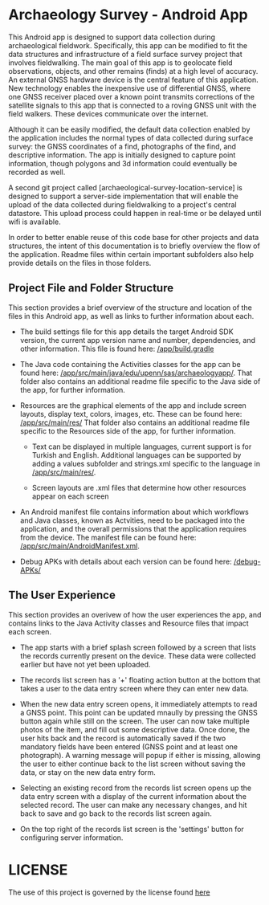 # Archaeology Survey - Android App

This Android app is designed to support data collection during archaeological fieldwork.  Specifically, this app can be modified to fit the data structures and infrastructure of a field surface survey project that involves fieldwalking.  The main goal of this app is to geolocate field observations, objects, and other remains (finds) at a high level of accuracy.  An external GNSS hardware device is the central feature of this application.  New technology enables the inexpensive use of differential GNSS, where one GNSS receiver placed over a known point transmits corrections of the satellite signals to this app that is connected to a roving GNSS unit with the field walkers.  These devices communicate over the internet.

Although it can be easily modified, the default data collection enabled by the application includes the normal types of data collected during surface survey: the GNSS coordinates of a find, photographs of the find, and descriptive information.  The app is initially designed to capture point information, though polygons and 3d information could eventually be recorded as well.

A second git project called [archaeological-survey-location-service] is designed to support a server-side implementation that will enable the upload of the data collected during fieldwalking to a project's central datastore.  This upload process could happen in real-time or be delayed until wifi is available.


In order to better enable reuse of this code base for other projects and data structures, the intent of this documentation is to briefly overview the flow of the application. Readme files within certain important subfolders also help provide details on the files in those folders.

## Project File and Folder Structure
This section provides a brief overview of the structure and location of the files in this Android app, as well as links to further information about each.

- The build settings file for this app details the target Android SDK version, the current app version name and number, dependencies, and other information.  This file is found here: [/app/build.gradle](https://github.com/anatolian/archaeological-survey-location-collector/blob/master/app/build.gradle)

- The Java code containing the Activities classes for the app can be found here: [/app/src/main/java/edu/upenn/sas/archaeologyapp/](https://github.com/anatolian/archaeological-survey-location-collector/tree/master/app/src/main/java/edu/upenn/sas/archaeologyapp). That folder also contains an additional readme file specific to the Java side of the app, for further information.

- Resources are the graphical elements of the app and include screen layouts, display text, colors, images, etc.  These can be found here: [/app/src/main/res/](https://github.com/anatolian/archaeological-survey-location-collector/tree/master/app/src/main/res) That folder also contains an additional readme file specific to the Resources side of the app, for further information.

  - Text can be displayed in multiple languages, current support is for Turkish and English.  Additional languages can be supported by adding a values subfolder and strings.xml specific to the language in [/app/src/main/res/](https://github.com/anatolian/archaeological-survey-location-collector/tree/master/app/src/main/res).
  
  - Screen layouts are .xml files that determine how other resources appear on each screen
    
- An Android manifest file contains information about which workflows and Java classes, known as Actvities, need to be packaged into the application, and the overall permissions that the application requires from the device.  The manifest file can be found here: [/app/src/main/AndroidManifest.xml](https://github.com/anatolian/archaeological-survey-location-collector/blob/master/app/src/main/AndroidManifest.xml).

- Debug APKs with details about each version can be found here: [/debug-APKs/](https://github.com/anatolian/archaeological-survey-location-collector/tree/master/debug-APKs)


## The User Experience
This section provides an overivew of how the user experiences the app, and contains links to the Java Activity classes and Resource files that impact each screen.

- The app starts with a brief splash screen followed by a screen that lists the records currently present on the device.  These data were collected earlier but have not yet been uploaded.

- The records list screen has a '+' floating action button at the bottom that takes a user to the data entry screen where they can enter new data.

- When the new data entry screen opens, it immediately attempts to read a GNSS point.  This point can be updated mnaully by pressing the GNSS button again while still on the screen. The user can now take multiple photos of the item, and fill out some descriptive data. Once done, the user hits back and the record is automatically saved if the two mandatory fields have been entered (GNSS point and at least one photograph).  A warning message will popup if either is missing, allowing the user to either continue back to the list screen without saving the data, or stay on the new data entry form.

- Selecting an existing record from the records list screen opens up the data entry screen with a display of the current information about the selected record. The user can make any necessary changes, and hit back to save and go back to the records list screen again. 

- On the top right of the records list screen is the 'settings' button for configuring server information.

# LICENSE

The use of this project is governed by the license found [here](https://github.com/anatolian/archaeological-survey-location-collector/blob/master/LICENSE)
